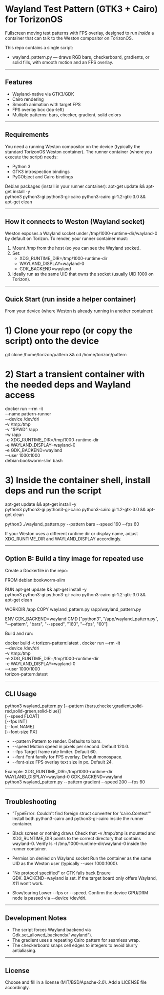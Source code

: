 # Wayland Test Pattern (GTK3 + Cairo) for TorizonOS

Fullscreen moving test patterns with FPS overlay, designed to run *inside* a container that can talk to the Weston compositor on TorizonOS.

This repo contains a single script:
- wayland_pattern.py — draws RGB bars, checkerboard, gradients, or solid fills, with smooth motion and an FPS overlay.

---

## Features

- Wayland-native via GTK3/GDK
- Cairo rendering
- Smooth animation with target FPS
- FPS overlay box (top-left)
- Multiple patterns: bars, checker, gradient, solid colors

---

## Requirements

You need a running Weston compositor on the device (typically the standard TorizonOS Weston container).
The runner container (where you execute the script) needs:

- Python 3
- GTK3 introspection bindings
- PyGObject and Cairo bindings

Debian packages (install in your runner container):
apt-get update && apt-get install -y \
  python3 python3-gi python3-gi-cairo python3-cairo gir1.2-gtk-3.0 && \
  apt-get clean

---

## How it connects to Weston (Wayland socket)

Weston exposes a Wayland socket under /tmp/1000-runtime-dir/wayland-0 by default on Torizon.
To render, your runner container must:

1) Mount /tmp from the host (so you can see the Wayland socket).
2) Set:
   - XDG_RUNTIME_DIR=/tmp/1000-runtime-dir
   - WAYLAND_DISPLAY=wayland-0
   - GDK_BACKEND=wayland
3) Ideally run as the same UID that owns the socket (usually UID 1000 on Torizon).

---

## Quick Start (run inside a helper container)

From your device (where Weston is already running in another container):

# 1) Clone your repo (or copy the script) onto the device
git clone <your-repo-url> /home/torizon/pattern && cd /home/torizon/pattern

# 2) Start a transient container with the needed deps and Wayland access
docker run --rm -it \
  --name pattern-runner \
  --device /dev/dri \
  -v /tmp:/tmp \
  -v "$PWD":/app \
  -w /app \
  -e XDG_RUNTIME_DIR=/tmp/1000-runtime-dir \
  -e WAYLAND_DISPLAY=wayland-0 \
  -e GDK_BACKEND=wayland \
  --user 1000:1000 \
  debian:bookworm-slim bash

# 3) Inside the container shell, install deps and run the script
apt-get update && apt-get install -y \
  python3 python3-gi python3-gi-cairo python3-cairo gir1.2-gtk-3.0 && apt-get clean

python3 ./wayland_pattern.py --pattern bars --speed 160 --fps 60

If your Weston uses a different runtime dir or display name, adjust XDG_RUNTIME_DIR and WAYLAND_DISPLAY accordingly.

---

## Option B: Build a tiny image for repeated use

Create a Dockerfile in the repo:

FROM debian:bookworm-slim

RUN apt-get update && apt-get install -y \
  python3 python3-gi python3-gi-cairo python3-cairo gir1.2-gtk-3.0 && \
  apt-get clean

WORKDIR /app
COPY wayland_pattern.py /app/wayland_pattern.py

ENV GDK_BACKEND=wayland
CMD ["python3", "/app/wayland_pattern.py", "--pattern", "bars", "--speed", "160", "--fps", "60"]

Build and run:

docker build -t torizon-pattern:latest .
docker run --rm -it \
  --device /dev/dri \
  -v /tmp:/tmp \
  -e XDG_RUNTIME_DIR=/tmp/1000-runtime-dir \
  -e WAYLAND_DISPLAY=wayland-0 \
  --user 1000:1000 \
  torizon-pattern:latest

---

## CLI Usage

python3 wayland_pattern.py [--pattern {bars,checker,gradient,solid-red,solid-green,solid-blue}] \
                           [--speed FLOAT] \
                           [--fps INT] \
                           [--font NAME] \
                           [--font-size PX]

- --pattern    Pattern to render. Defaults to bars.
- --speed      Motion speed in pixels per second. Default 120.0.
- --fps        Target frame rate limiter. Default 60.
- --font       Font family for FPS overlay. Default monospace.
- --font-size  FPS overlay text size in px. Default 24.

Example:
XDG_RUNTIME_DIR=/tmp/1000-runtime-dir WAYLAND_DISPLAY=wayland-0 GDK_BACKEND=wayland \
python3 wayland_pattern.py --pattern gradient --speed 200 --fps 90

---

## Troubleshooting

- "TypeError: Couldn't find foreign struct converter for 'cairo.Context'"
  Install both python3-cairo and python3-gi-cairo inside the runner container.

- Black screen or nothing draws
  Check that -v /tmp:/tmp is mounted and XDG_RUNTIME_DIR points to the correct directory that contains wayland-0.
  Verify ls -l /tmp/1000-runtime-dir/wayland-0 inside the runner container.

- Permission denied on Wayland socket
  Run the container as the same UID as the Weston user (typically --user 1000:1000).

- "No protocol specified" or GTK falls back
  Ensure GDK_BACKEND=wayland is set. If the target board only offers Wayland, X11 won’t work.

- Slow/tearing
  Lower --fps or --speed. Confirm the device GPU/DRM node is passed via --device /dev/dri.

---

## Development Notes

- The script forces Wayland backend via Gdk.set_allowed_backends("wayland").
- The gradient uses a repeating Cairo pattern for seamless wrap.
- The checkerboard snaps cell edges to integers to avoid blurry antialiasing.

---

## License

Choose and fill in a license (MIT/BSD/Apache-2.0). Add a LICENSE file accordingly.
